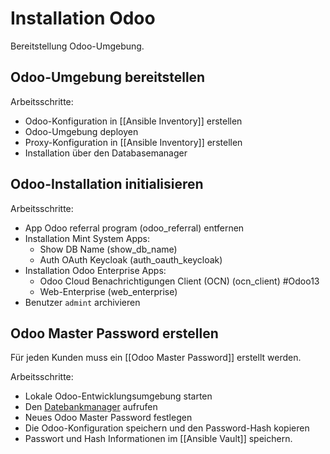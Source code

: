 # Installation Odoo
Bereitstellung Odoo-Umgebung.

## Odoo-Umgebung bereitstellen
Arbeitsschritte:
* Odoo-Konfiguration in [[Ansible Inventory]] erstellen
* Odoo-Umgebung deployen
* Proxy-Konfiguration in [[Ansible Inventory]] erstellen
* Installation über den Databasemanager

## Odoo-Installation initialisieren
Arbeitsschritte:
* App Odoo referral program (odoo_referral) entfernen
* Installation Mint System Apps:
	* Show DB Name (show_db_name)
	* Auth OAuth Keycloak (auth_oauth_keycloak)
* Installation Odoo Enterprise Apps:
	* Odoo Cloud Benachrichtigungen Client (OCN) (ocn_client) #Odoo13 
	* Web-Enterprise (web_enterprise)
* Benutzer `admint` archivieren 

## Odoo Master Password erstellen
Für jeden Kunden muss ein [[Odoo Master Password]] erstellt werden.

Arbeitsschritte:
* Lokale Odoo-Entwicklungsumgebung starten
* Den [Datebankmanager](http://localhost:8069/web/database/manager) aufrufen
* Neues Odoo Master Password festlegen
* Die Odoo-Konfiguration speichern und den Password-Hash kopieren
* Passwort und Hash Informationen im [[Ansible Vault]] speichern.
